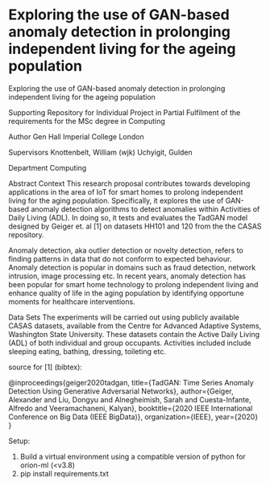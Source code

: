 # Exploring the use of GAN-based anomaly detection in prolonging independent living for the ageing population

Exploring the use of GAN-based anomaly detection in prolonging independent living for the ageing population

Supporting Repository for Individual Project in Partial Fulfilment of the requirements for the MSc degree in Computing

Author
Gen Hall
Imperial College London

Supervisors
Knottenbelt, William (wjk)
Uchyigit, Gulden

Department
Computing

Abstract
Context
This research proposal contributes towards developing applications in the area of IoT for smart homes to prolong independent living for the aging population. Specifically, it explores the use of GAN-based anomaly detection algorithms to detect anomalies within Activities of Daily Living (ADL). In doing so, it tests and evaluates the TadGAN model designed by Geiger et. al [1] on datasets HH101 and 120 from the the CASAS repository.

Anomaly detection, aka outlier detection or novelty detection, refers to finding patterns in data that do not conform to expected behaviour. Anomaly detection is popular in domains such as fraud detection, network intrusion, image processing etc. In recent years, anomaly detection has been popular for smart home technology to prolong independent living and enhance quality of life in the aging population by identifying opportune moments for healthcare interventions.

Data Sets
The experiments will be carried out using publicly available CASAS datasets, available from the Centre for Advanced Adaptive Systems, Washington State University. These datasets contain the Active Daily Living (ADL) of both individual and group occupants. Activities included include sleeping eating, bathing, dressing, toileting etc.

source for [1] (bibtex):

@inproceedings{geiger2020tadgan,
  title={TadGAN: Time Series Anomaly Detection Using Generative Adversarial Networks},
  author={Geiger, Alexander and Liu, Dongyu and Alnegheimish, Sarah and Cuesta-Infante, Alfredo and Veeramachaneni, Kalyan},
  booktitle={2020 IEEE International Conference on Big Data (IEEE BigData)},
  organization={IEEE},
  year={2020}
}

Setup:

1. Build a virtual environment using a compatible version of python for orion-ml (<v3.8)
2. pip install requirements.txt
